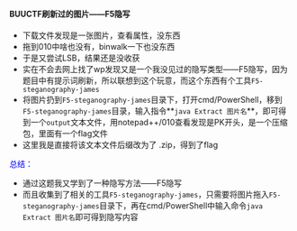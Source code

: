 #### BUUCTF刷新过的图片——F5隐写

* 下载文件发现是一张图片，查看属性，没东西
* 拖到010中啥也没有，binwalk一下也没东西
* 于是又尝试LSB，结果还是没收获
* 实在不会去网上找了wp发现又是一个我没见过的隐写类型——F5隐写，因为题目中有提示词刷新，所以联想到这个玩意，而这个东西有个工具`F5-steganography-james`
* 将图片扔到`F5-steganography-james`目录下，打开cmd/PowerShell，移到`F5-steganography-james`目录，输入指令**`java Extract 图片名`**，即可得到一个`output`文本文件，用notepad++/010查看发现是PK开头，是一个压缩包，里面有一个flag文件
* 这里我是直接将该文本文件后缀改为了 .zip，得到了flag



<font color=blue>总结：</font>

* 通过这题我又学到了一种隐写方法——F5隐写
* 而且收集到了相关的工具`F5-steganography-james`，只需要将图片拖入`F5-steganography-james`目录下，再在cmd/PowerShell中输入命令`java Extract 图片名`即可得到隐写内容